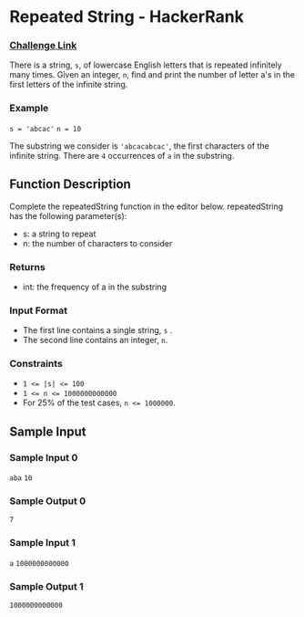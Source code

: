 # Repeated String - HackerRank

### [Challenge Link](https://www.hackerrank.com/challenges/repeated-string/problem)


There is a string, `s`, of lowercase English letters that is repeated infinitely many times. Given an integer, `n`, find and print the number of letter a's in the first  letters of the infinite string.

### Example
`s = 'abcac'`
`n = 10`

The substring we consider is `'abcacabcac'`, the first  characters of the infinite string. There are `4` occurrences of `a` in the substring.

## Function Description

Complete the repeatedString function in the editor below.
repeatedString has the following parameter(s):

- s: a string to repeat
- n: the number of characters to consider

### Returns
- int: the frequency of a in the substring

### Input Format
- The first line contains a single string, `s` .
- The second line contains an integer, `n`.

### Constraints
- `1 <= |s| <= 100`
- `1 <= n <= 1000000000000`
- For 25% of the test cases, `n <= 1000000`.


## Sample Input

### Sample Input 0
`aba`
`10`

### Sample Output 0
`7`

### Sample Input 1
`a`
`1000000000000`

### Sample Output 1
`1000000000000`
